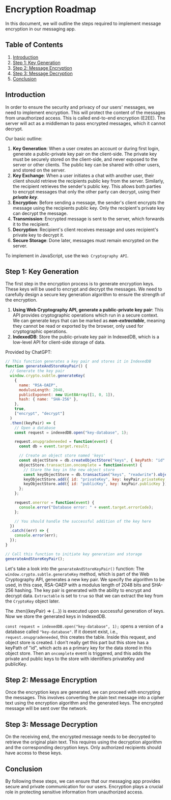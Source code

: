 # Encryption Roadmap

In this document, we will outline the steps required to implement message encryption in our messaging app.

## Table of Contents

1. [Introduction](#introduction)
2. [Step 1: Key Generation](#step-1-key-generation)
3. [Step 2: Message Encryption](#step-2-message-encryption)
4. [Step 3: Message Decryption](#step-3-message-decryption)
5. [Conclusion](#conclusion)

## Introduction

In order to ensure the security and privacy of our users' messages, we need to implement encryption. This will protect the content of the messages from unauthorized access. This is called end-to-end encryption (E2EE). The server will act as a middleman to pass encrypted messages, which it cannot decrypt.

Our basic outline:

1. **Key Generation**: When a user creates an account or during first login, generate a public-private key pair on the client-side. The private key must be securely stored on the client-side, and never exposed to the server or other clients. The public key can be shared with other users, and stored on the server.
2. **Key Exchange**: When a user initiates a chat with another user, their client should retrieve the recipients public key from the server. Similarly, the recipient retrieves the sender's public key. This allows both parties to encrypt messages that only the other party can decrypt, using their ***private key***.
3. **Encryption**: Before sending a message, the sender's client encrypts the message using the recipients public key. Only the recipient's private key can decrypt the message.
4. **Transmission**: Encrypted message is sent to the server, which forwards it to the recipient.
5. **Decryption**: Recipient's client receives message and uses recipient's private key to decrypt it.
6. **Secure Storage**: Done later, messages must remain encrypted on the server.

To implement in JavaScript, use the ```Web Cryptography API```.

## Step 1: Key Generation

The first step in the encryption process is to generate encryption keys. These keys will be used to encrypt and decrypt the messages. We need to carefully design a secure key generation algorithm to ensure the strength of the encryption.

1. **Using Web Cryptography API, generate a public-private key pair**: This API provides cryptographic operations which run in a secure context. We can generate keys that can be marked as ***non-extractable***, meaning they cannot be read or exported by the browser, only used for cryptographic operations.
2. **IndexedDB**: Store the public-private key pair in IndexedDB, which is a low-level API for client-side storage of data. 

Provided by ChatGPT:

```javascript
// This function generates a key pair and stores it in IndexedDB
function generateAndStoreKeyPair() {
  // Generate the key pair
  window.crypto.subtle.generateKey(
    {
      name: "RSA-OAEP",
      modulusLength: 2048,
      publicExponent: new Uint8Array([1, 0, 1]),
      hash: { name: "SHA-256" },
    },
    true,
    ["encrypt", "decrypt"]
  )
  .then((keyPair) => {
    // Open a database
    const request = indexedDB.open("key-database", 1);

    request.onupgradeneeded = function(event) {
      const db = event.target.result;

      // Create an object store named 'keys'
      const objectStore = db.createObjectStore("keys", { keyPath: "id" });
      objectStore.transaction.oncomplete = function(event) {
        // Store the key in the new object store
        const keyObjectStore = db.transaction("keys", "readwrite").objectStore("keys");
        keyObjectStore.add({ id: "privateKey", key: keyPair.privateKey });
        keyObjectStore.add({ id: "publicKey", key: keyPair.publicKey });
      };
    };

    request.onerror = function(event) {
      console.error("Database error: " + event.target.errorCode);
    };

    // You should handle the successful addition of the key here
  })
  .catch((err) => {
    console.error(err);
  });
}

// Call this function to initiate key generation and storage
generateAndStoreKeyPair();
```

Let's take a look into the ```generateAndStoreKeyPair()``` function:
The ```window.crypto.subtle.generateKey``` method, which is part of the Web Cryptography API, generates a new key pair. We specify the algorithm to be used, in this case, RSA-OAEP with a modulus length of 2048 bits and SHA-256 hashing. The key pair is generated with the ability to encrypt and decrypt data. ```Extractable``` is set to ```true``` so that we can extract the key from the ```CryptoKey``` object later. 

The .then((keyPair) => {...}) is executed upon successful generation of keys. Now we store the generated keys in IndexedDB.

```const request = indexedDB.open("key-database", 1);``` opens a version of a database called ```"key-database"```. If it doesnt exist, i.e., ```request.onupgradeneeded```, this creates the table. Inside this request, and object store is created. I don't really get this part but this store has a keyPath of "id", which acts as a primary key for the data stored in this object store. Then an ```oncomplete``` event is triggered, and this adds the private and public keys to the store with identifiers privateKey and publicKey. 

## Step 2: Message Encryption

Once the encryption keys are generated, we can proceed with encrypting the messages. This involves converting the plain text message into a cipher text using the encryption algorithm and the generated keys. The encrypted message will be sent over the network.

## Step 3: Message Decryption

On the receiving end, the encrypted message needs to be decrypted to retrieve the original plain text. This requires using the decryption algorithm and the corresponding decryption keys. Only authorized recipients should have access to these keys.

## Conclusion

By following these steps, we can ensure that our messaging app provides secure and private communication for our users. Encryption plays a crucial role in protecting sensitive information from unauthorized access.
